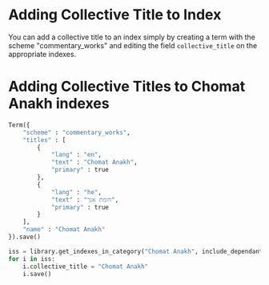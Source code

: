 # Adding Collective Title to Index

You can add a collective title to an index simply by creating a term with the scheme "commentary_works" and editing the field `collective_title` on the appropriate indexes.

# Adding Collective Titles to Chomat Anakh indexes

```python
Term({
    "scheme" : "commentary_works", 
    "titles" : [
        {
            "lang" : "en", 
            "text" : "Chomat Anakh", 
            "primary" : true
        }, 
        {
            "lang" : "he", 
            "text" : "חומת אנך", 
            "primary" : true
        }
    ], 
    "name" : "Chomat Anakh"
}).save()

iss = library.get_indexes_in_category("Chomat Anakh", include_dependant=True, full_records=True)
for i in iss:
    i.collective_title = "Chomat Anakh"
    i.save()
